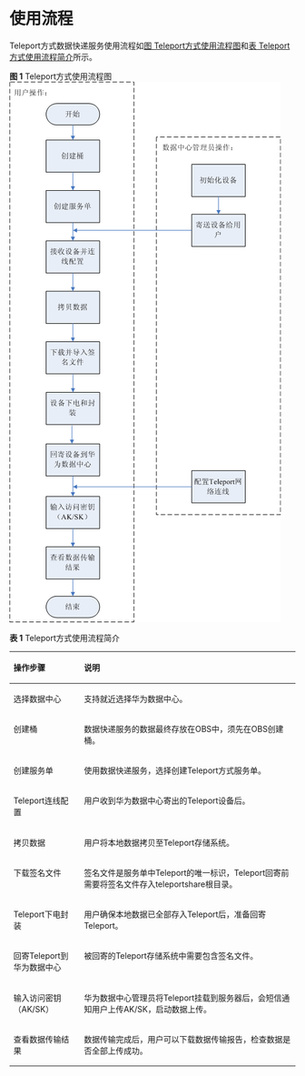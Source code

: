 # 使用流程<a name="ZH-CN_TOPIC_0102348052"></a>

Teleport方式数据快递服务使用流程如[图 Teleport方式使用流程图](#fig19847027133410)和[表 Teleport方式使用流程简介](#tab01)所示。

**图 1**  Teleport方式使用流程图<a name="fig19847027133410"></a>  
![](figures/Teleport方式使用流程图.png "Teleport方式使用流程图")

**表 1**  Teleport方式使用流程简介

<a name="tab01"></a>
<table><thead align="left"><tr id="row55845053"><th class="cellrowborder" valign="top" width="24.64%" id="mcps1.2.3.1.1"><p id="p27155410"><a name="p27155410"></a><a name="p27155410"></a>操作步骤</p>
</th>
<th class="cellrowborder" valign="top" width="75.36%" id="mcps1.2.3.1.2"><p id="p52104579"><a name="p52104579"></a><a name="p52104579"></a>说明</p>
</th>
</tr>
</thead>
<tbody><tr id="row3453113163619"><td class="cellrowborder" valign="top" width="24.64%" headers="mcps1.2.3.1.1 "><p id="p1845453117360"><a name="p1845453117360"></a><a name="p1845453117360"></a>选择数据中心</p>
</td>
<td class="cellrowborder" valign="top" width="75.36%" headers="mcps1.2.3.1.2 "><p id="p24541431193613"><a name="p24541431193613"></a><a name="p24541431193613"></a>支持就近选择华为数据中心。</p>
</td>
</tr>
<tr id="row1295415177240"><td class="cellrowborder" valign="top" width="24.64%" headers="mcps1.2.3.1.1 "><p id="p1295515175242"><a name="p1295515175242"></a><a name="p1295515175242"></a>创建桶</p>
</td>
<td class="cellrowborder" valign="top" width="75.36%" headers="mcps1.2.3.1.2 "><p id="p20956171713240"><a name="p20956171713240"></a><a name="p20956171713240"></a>数据快递服务的数据最终存放在OBS中，须先在OBS创建桶。</p>
</td>
</tr>
<tr id="row59721402"><td class="cellrowborder" valign="top" width="24.64%" headers="mcps1.2.3.1.1 "><p id="p5595356"><a name="p5595356"></a><a name="p5595356"></a>创建服务单</p>
</td>
<td class="cellrowborder" valign="top" width="75.36%" headers="mcps1.2.3.1.2 "><p id="p50570707"><a name="p50570707"></a><a name="p50570707"></a>使用数据快递服务，选择创建Teleport方式服务单。</p>
</td>
</tr>
<tr id="row52483186"><td class="cellrowborder" valign="top" width="24.64%" headers="mcps1.2.3.1.1 "><p id="p23279683"><a name="p23279683"></a><a name="p23279683"></a>Teleport连线配置</p>
</td>
<td class="cellrowborder" valign="top" width="75.36%" headers="mcps1.2.3.1.2 "><p id="p59455556"><a name="p59455556"></a><a name="p59455556"></a>用户收到华为数据中心寄出的Teleport设备后。</p>
</td>
</tr>
<tr id="row64345914310"><td class="cellrowborder" valign="top" width="24.64%" headers="mcps1.2.3.1.1 "><p id="p1711645419"><a name="p1711645419"></a><a name="p1711645419"></a>拷贝数据</p>
</td>
<td class="cellrowborder" valign="top" width="75.36%" headers="mcps1.2.3.1.2 "><p id="p112184240"><a name="p112184240"></a><a name="p112184240"></a>用户将本地数据拷贝至Teleport存储系统。</p>
</td>
</tr>
<tr id="row65337958"><td class="cellrowborder" valign="top" width="24.64%" headers="mcps1.2.3.1.1 "><p id="p57883273"><a name="p57883273"></a><a name="p57883273"></a>下载签名文件</p>
</td>
<td class="cellrowborder" valign="top" width="75.36%" headers="mcps1.2.3.1.2 "><p id="p58033516"><a name="p58033516"></a><a name="p58033516"></a>签名文件是服务单中Teleport的唯一标识，Teleport回寄前需要将签名文件存入teleportshare根目录。</p>
</td>
</tr>
<tr id="row9488102014167"><td class="cellrowborder" valign="top" width="24.64%" headers="mcps1.2.3.1.1 "><p id="p104891620181615"><a name="p104891620181615"></a><a name="p104891620181615"></a>Teleport下电封装</p>
</td>
<td class="cellrowborder" valign="top" width="75.36%" headers="mcps1.2.3.1.2 "><p id="p8489162041611"><a name="p8489162041611"></a><a name="p8489162041611"></a>用户确保本地数据已全部存入Teleport后，准备回寄Teleport。</p>
</td>
</tr>
<tr id="row52539597"><td class="cellrowborder" valign="top" width="24.64%" headers="mcps1.2.3.1.1 "><p id="p27848947"><a name="p27848947"></a><a name="p27848947"></a>回寄Teleport到华为数据中心</p>
</td>
<td class="cellrowborder" valign="top" width="75.36%" headers="mcps1.2.3.1.2 "><p id="p41172271"><a name="p41172271"></a><a name="p41172271"></a>被回寄的Teleport存储系统中需要包含签名文件。</p>
</td>
</tr>
<tr id="row35006119"><td class="cellrowborder" valign="top" width="24.64%" headers="mcps1.2.3.1.1 "><p id="p16923420"><a name="p16923420"></a><a name="p16923420"></a>输入访问密钥（AK/SK）</p>
</td>
<td class="cellrowborder" valign="top" width="75.36%" headers="mcps1.2.3.1.2 "><p id="p28619802"><a name="p28619802"></a><a name="p28619802"></a>华为数据中心管理员将Teleport挂载到服务器后，会短信通知用户上传AK/SK，启动数据上传。</p>
</td>
</tr>
<tr id="row56251627"><td class="cellrowborder" valign="top" width="24.64%" headers="mcps1.2.3.1.1 "><p id="p60087944"><a name="p60087944"></a><a name="p60087944"></a>查看数据传输结果</p>
</td>
<td class="cellrowborder" valign="top" width="75.36%" headers="mcps1.2.3.1.2 "><p id="p35285314"><a name="p35285314"></a><a name="p35285314"></a>数据传输完成后，用户可以下载数据传输报告，检查数据是否全部上传成功。</p>
</td>
</tr>
</tbody>
</table>

